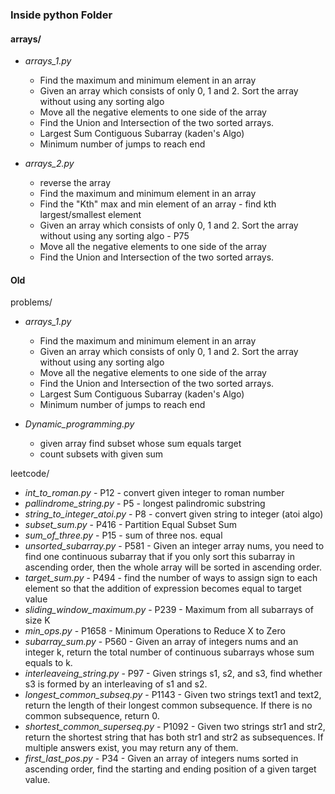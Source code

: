 

### Inside python Folder 
#### arrays/
- *arrays_1.py*
    - Find the maximum and minimum element in an array
    - Given an array which consists of only 0, 1 and 2. Sort the array without using any sorting algo
    - Move all the negative elements to one side of the array 
    - Find the Union and Intersection of the two sorted arrays.
    - Largest Sum Contiguous Subarray (kaden's Algo)
    - Minimum number of jumps to reach end

- *arrays_2.py*
    - reverse the array
    - Find the maximum and minimum element in an array
    - Find the "Kth" max and min element of an array - find kth largest/smallest element
    - Given an array which consists of only 0, 1 and 2. Sort the array without using any sorting algo - P75
    - Move all the negative elements to one side of the array 
    - Find the Union and Intersection of the two sorted arrays.





#### Old
problems/
- *arrays_1.py*
    - Find the maximum and minimum element in an array
    - Given an array which consists of only 0, 1 and 2. Sort the array without using any sorting algo
    - Move all the negative elements to one side of the array 
    - Find the Union and Intersection of the two sorted arrays.
    - Largest Sum Contiguous Subarray (kaden's Algo)
    - Minimum number of jumps to reach end

- *Dynamic_programming.py*
    - given array find subset whose sum equals target
    - count subsets with given sum


leetcode/
- *int_to_roman.py* - P12 - convert given integer to roman number
- *pallindrome_string.py* - P5 - longest palindromic substring 
- *string_to_integer_atoi.py* - P8 - convert given string to integer (atoi algo)
- *subset_sum.py* - P416 - Partition Equal Subset Sum
- *sum_of_three.py* - P15 - sum of three nos. equal
- *unsorted_subarray.py* - P581 - Given an integer array nums, you need to find one continuous subarray that if you only sort this subarray in ascending order, then the whole array will be sorted in ascending order.
- *target_sum.py* - P494 - find the number of ways to assign sign to each element so that the addition of expression becomes equal to target value
- *sliding_window_maximum.py* - P239 - Maximum from all subarrays of size K
- *min_ops.py* - P1658 - Minimum Operations to Reduce X to Zero
- *subarray_sum.py* - P560 - Given an array of integers nums and an integer k, return the total number of continuous subarrays whose sum equals to k. 
- *interleaveing_string.py* - P97 - Given strings s1, s2, and s3, find whether s3 is formed by an interleaving of s1 and s2.
- *longest_common_subseq.py* - P1143 - Given two strings text1 and text2, return the length of their longest common subsequence. If there is no common subsequence, return 0.
- *shortest_common_superseq.py* - P1092 - Given two strings str1 and str2, return the shortest string that has both str1 and str2 as subsequences.  If multiple answers exist, you may return any of them.
- *first_last_pos.py* - P34 - Given an array of integers nums sorted in ascending order, find the starting and ending position of a given target value.

